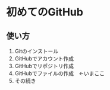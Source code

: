 # 初めてのGitHub
## 使い方
1. Gitのインストール
2. GitHubでアカウント作成
3. GitHubでリポジトリ作成
4. GitHubでファイルの作成　←いまここ
5. その続き
